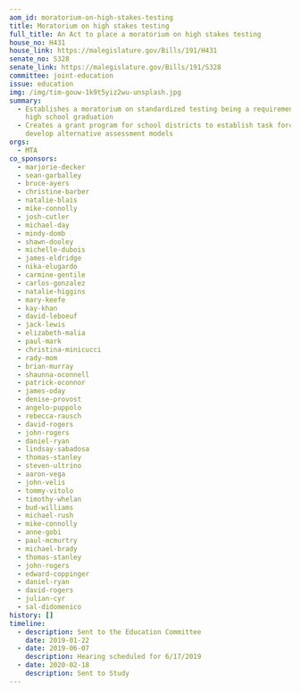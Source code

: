 ```yaml
---
aom_id: moratorium-on-high-stakes-testing
title: Moratorium on high stakes testing
full_title: An Act to place a moratorium on high stakes testing
house_no: H431
house_link: https://malegislature.gov/Bills/191/H431
senate_no: S328
senate_link: https://malegislature.gov/Bills/191/S328
committee: joint-education
issue: education
img: /img/tim-gouw-1k9t5yiz2wu-unsplash.jpg
summary:
  - Establishes a moratorium on standardized testing being a requirement for
    high school graduation
  - Creates a grant program for school districts to establish task forces to
    develop alternative assessment models
orgs:
  - MTA
co_sponsors:
  - marjorie-decker
  - sean-garballey
  - bruce-ayers
  - christine-barber
  - natalie-blais
  - mike-connolly
  - josh-cutler
  - michael-day
  - mindy-domb
  - shawn-dooley
  - michelle-dubois
  - james-eldridge
  - nika-elugardo
  - carmine-gentile
  - carlos-gonzalez
  - natalie-higgins
  - mary-keefe
  - kay-khan
  - david-leboeuf
  - jack-lewis
  - elizabeth-malia
  - paul-mark
  - christina-minicucci
  - rady-mom
  - brian-murray
  - shaunna-oconnell
  - patrick-oconnor
  - james-oday
  - denise-provost
  - angelo-puppolo
  - rebecca-rausch
  - david-rogers
  - john-rogers
  - daniel-ryan
  - lindsay-sabadosa
  - thomas-stanley
  - steven-ultrino
  - aaron-vega
  - john-velis
  - tommy-vitolo
  - timothy-whelan
  - bud-williams
  - michael-rush
  - mike-connolly
  - anne-gobi
  - paul-mcmurtry
  - michael-brady
  - thomas-stanley
  - john-rogers
  - edward-coppinger
  - daniel-ryan
  - david-rogers
  - julian-cyr
  - sal-didomenico
history: []
timeline:
  - description: Sent to the Education Committee
    date: 2019-01-22
  - date: 2019-06-07
    description: Hearing scheduled for 6/17/2019
  - date: 2020-02-18
    description: Sent to Study
---
```

